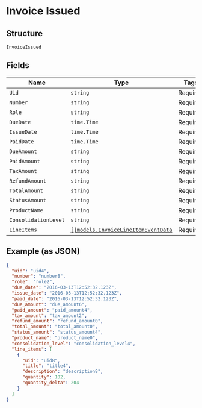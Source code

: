 
# Invoice Issued

## Structure

`InvoiceIssued`

## Fields

| Name | Type | Tags | Description |
|  --- | --- | --- | --- |
| `Uid` | `string` | Required | - |
| `Number` | `string` | Required | - |
| `Role` | `string` | Required | - |
| `DueDate` | `time.Time` | Required | - |
| `IssueDate` | `time.Time` | Required | - |
| `PaidDate` | `time.Time` | Required | - |
| `DueAmount` | `string` | Required | - |
| `PaidAmount` | `string` | Required | - |
| `TaxAmount` | `string` | Required | - |
| `RefundAmount` | `string` | Required | - |
| `TotalAmount` | `string` | Required | - |
| `StatusAmount` | `string` | Required | - |
| `ProductName` | `string` | Required | - |
| `ConsolidationLevel` | `string` | Required | - |
| `LineItems` | [`[]models.InvoiceLineItemEventData`](../../doc/models/invoice-line-item-event-data.md) | Required | - |

## Example (as JSON)

```json
{
  "uid": "uid4",
  "number": "number8",
  "role": "role2",
  "due_date": "2016-03-13T12:52:32.123Z",
  "issue_date": "2016-03-13T12:52:32.123Z",
  "paid_date": "2016-03-13T12:52:32.123Z",
  "due_amount": "due_amount6",
  "paid_amount": "paid_amount4",
  "tax_amount": "tax_amount2",
  "refund_amount": "refund_amount0",
  "total_amount": "total_amount0",
  "status_amount": "status_amount4",
  "product_name": "product_name0",
  "consolidation_level": "consolidation_level4",
  "line_items": [
    {
      "uid": "uid8",
      "title": "title4",
      "description": "description8",
      "quantity": 102,
      "quantity_delta": 204
    }
  ]
}
```


